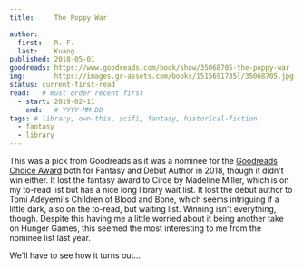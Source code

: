 ```yaml
---
title:     The Poppy War

author: 
  first:   R. F.
  last:    Kuang
published: 2018-05-01 
goodreads: https://www.goodreads.com/book/show/35068705-the-poppy-war
img:       https://images.gr-assets.com/books/1515691735l/35068705.jpg
status: current-first-read
read:   # must order recent first
  - start: 2019-02-11 
    end:   # YYYY-MM-DD
tags: # library, own-this, scifi, fantasy, historical-fiction
  - fantasy
  - library
---
```


This was a pick from Goodreads as it was a nominee for the [Goodreads Choice Award](https://www.goodreads.com/award/show/21332-goodreads-choice-award) both for Fantasy and Debut Author in 2018, though it didn't win either. It lost the fantasy award to Circe by Madeline Miller, which is on my to-read list but has a nice long library wait list. It lost the debut author to Tomi Adeyemi's Children of Blood and Bone, which seems intriguing if a little dark, also on the to-read, but waiting list. Winning isn't everything, though. Despite this having me a little worried about it being another take on Hunger Games, this seemed the most interesting to me from the nominee list last year. 

We'll have to see how it turns out...